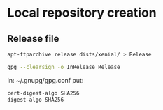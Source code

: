 # Local repository creation

## Release file

```bash
apt-ftparchive release dists/xenial/ > Release
```

```bash
gpg --clearsign -o InRelease Release
```

In: ~/.gnupg/gpg.conf put:
```bash
cert-digest-algo SHA256
digest-algo SHA256 
```
